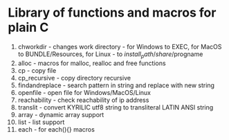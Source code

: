 # Library of functions and macros for plain C

1. chworkdir - changes work directory - for Windows to EXEC, for MacOS to BUNDLE/Resources, for
   Linux - to $install_path/share/$progname
2. alloc - macros for malloc, realloc and free functions
3. cp - copy file
4. cp_recursive - copy directory recursive
5. findandreplace - search pattern in string and replace with new string
6. openfile - open file for Windows/MacOS/Linux
7. reachability - check reachability of ip address
8. translit - convert KYRILIC utf8 string to transliteral LATIN ANSI string
9. array - dynamic array support
10. list - list support
11. each - for each(){} macros

